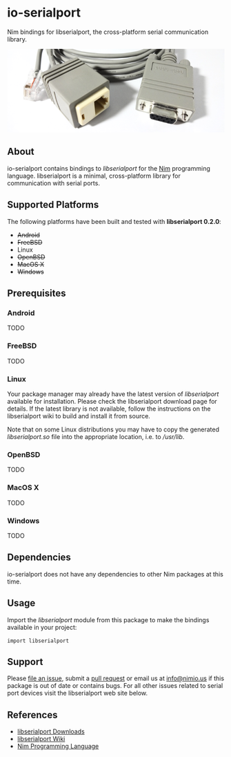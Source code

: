 # io-serialport

Nim bindings for libserialport, the cross-platform serial communication library.

![io-serialport Logo](logo.png)


## About

io-serialport contains bindings to *libserialport* for the
[Nim](http://nim-lang.org) programming language. libserialport is a minimal,
cross-platform library for communication with serial ports.


## Supported Platforms

The following platforms have been built and tested with **libserialport 0.2.0**:

- ~~Android~~
- ~~FreeBSD~~
- Linux
- ~~OpenBSD~~
- ~~MacOS X~~
- ~~Windows~~


## Prerequisites

### Android

TODO

### FreeBSD

TODO

### Linux

Your package manager may already have the latest version of *libserialport*
available for installation. Please check the libserialport download page for
details. If the latest library is not available, follow the instructions on the
libserialport wiki to build and install it from source.

Note that on some Linux distributions you may have to copy the generated
*libserialport.so* file into the appropriate location, i.e. to */usr/lib*.

### OpenBSD

TODO

### MacOS X

TODO

### Windows

TODO


## Dependencies

io-serialport does not have any dependencies to other Nim packages at this time.


## Usage

Import the *libserialport* module from this package to make the bindings
available in your project:

```nimrod
import libserialport
```


## Support

Please [file an issue](https://github.com/nimious/io-serialport/issues), submit
a [pull request](https://github.com/nimious/io-serialport/pulls?q=is%3Aopen+is%3Apr)
or email us at info@nimio.us if this package is out of date or contains bugs.
For all other issues related to serial port devices visit the libserialport web
site below.


## References

* [libserialport Downloads](http://sigrok.org/wiki/Downloads#Binaries_and_distribution_packages)
* [libserialport Wiki](http://sigrok.org/wiki/Libserialport)
* [Nim Programming Language](http://nim-lang.org/)
